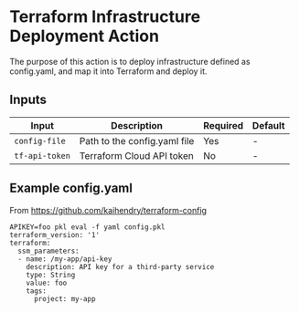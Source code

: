 # Terraform Infrastructure Deployment Action

The purpose of this action is to deploy infrastructure defined as config.yaml,
and map it into Terraform and deploy it.

## Inputs

| Input | Description | Required | Default |
|-------|-------------|----------|---------|
| `config-file` | Path to the config.yaml file | Yes | - |
| `tf-api-token` | Terraform Cloud API token | No | - |

## Example config.yaml

From https://github.com/kaihendry/terraform-config

    APIKEY=foo pkl eval -f yaml config.pkl
    terraform_version: '1'
    terraform:
      ssm_parameters:
      - name: /my-app/api-key
        description: API key for a third-party service
        type: String
        value: foo
        tags:
          project: my-app
